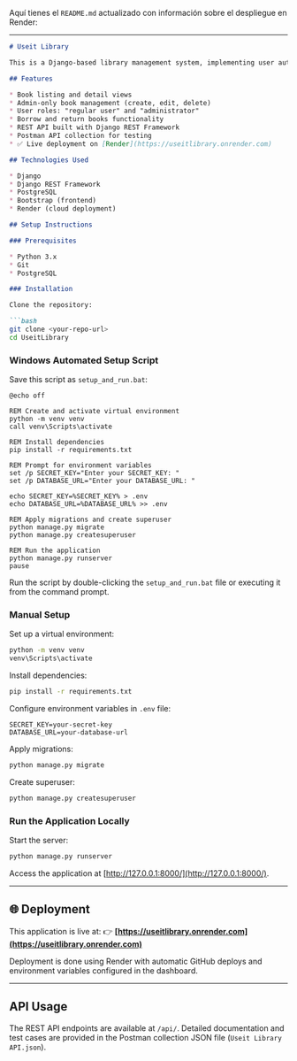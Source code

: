 Aquí tienes el `README.md` actualizado con información sobre el despliegue en Render:

---

````markdown
# Useit Library

This is a Django-based library management system, implementing user authentication, book management, borrowing, and returning functionalities.

## Features

* Book listing and detail views
* Admin-only book management (create, edit, delete)
* User roles: "regular user" and "administrator"
* Borrow and return books functionality
* REST API built with Django REST Framework
* Postman API collection for testing
* ✅ Live deployment on [Render](https://useitlibrary.onrender.com)

## Technologies Used

* Django
* Django REST Framework
* PostgreSQL
* Bootstrap (frontend)
* Render (cloud deployment)

## Setup Instructions

### Prerequisites

* Python 3.x
* Git
* PostgreSQL

### Installation

Clone the repository:

```bash
git clone <your-repo-url>
cd UseitLibrary
````

### Windows Automated Setup Script

Save this script as `setup_and_run.bat`:

```batch
@echo off

REM Create and activate virtual environment
python -m venv venv
call venv\Scripts\activate

REM Install dependencies
pip install -r requirements.txt

REM Prompt for environment variables
set /p SECRET_KEY="Enter your SECRET_KEY: "
set /p DATABASE_URL="Enter your DATABASE_URL: "

echo SECRET_KEY=%SECRET_KEY% > .env
echo DATABASE_URL=%DATABASE_URL% >> .env

REM Apply migrations and create superuser
python manage.py migrate
python manage.py createsuperuser

REM Run the application
python manage.py runserver
pause
```

Run the script by double-clicking the `setup_and_run.bat` file or executing it from the command prompt.

### Manual Setup

Set up a virtual environment:

```bash
python -m venv venv
venv\Scripts\activate
```

Install dependencies:

```bash
pip install -r requirements.txt
```

Configure environment variables in `.env` file:

```env
SECRET_KEY=your-secret-key
DATABASE_URL=your-database-url
```

Apply migrations:

```bash
python manage.py migrate
```

Create superuser:

```bash
python manage.py createsuperuser
```

### Run the Application Locally

Start the server:

```bash
python manage.py runserver
```

Access the application at [http://127.0.0.1:8000/](http://127.0.0.1:8000/).

---

## 🌐 Deployment

This application is live at:
👉 **[https://useitlibrary.onrender.com](https://useitlibrary.onrender.com)**

Deployment is done using Render with automatic GitHub deploys and environment variables configured in the dashboard.

---

## API Usage

The REST API endpoints are available at `/api/`.
Detailed documentation and test cases are provided in the Postman collection JSON file (`Useit Library API.json`).
